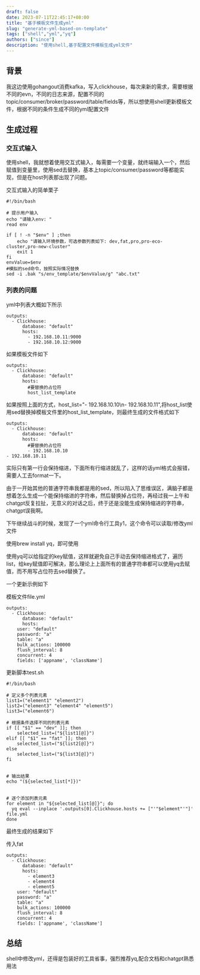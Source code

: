 ```yaml
---
draft: false
date: 2023-07-11T22:45:17+08:00
title: "基于模板文件生成yml"
slug: "generate-yml-based-on-template" 
tags: ["shell","yml","yq"]
authors: ["since"]
description: "使用shell,基于配置文件模板生成yml文件"
---
```


## 背景

我这边使用gohangout消费kafka，写入clickhouse，每次来新的需求，需要根据不同的evn，不同的日志来源，配置不同的topic/consumer/broker/password/table/fields等，所以想使用shell更新模板文件，根据不同的条件生成不同的yml配置文件

## 生成过程

### 交互式输入

使用shell，我就想着使用交互式输入，每需要一个变量，就终端输入一个，然后赋值到变量里，使用sed去替换，基本上topic/consumer/password等都能实现，但是在host列表那出现了问题。

交互式输入的简单栗子

```
#!/bin/bash

# 提示用户输入
echo "请输入env: "
read env

if [ ! -n "$env" ] ;then
    echo "请输入环境参数，可选参数列表如下: dev,fat,pro,pro-eco-cluster,pro-new-cluster"
    exit 1
fi
envValue=$env
#模拟的sed命令，按照实际情况替换
sed -i .bak "s/env_template/$envValue/g" "abc.txt"
```



### 列表的问题

yml中列表大概如下所示

```
outputs:
  - Clickhouse:
      database: "default"
      hosts:
        - 192.168.10.11:9000
        - 192.168.10.12:9000
```

如果模板文件如下

```
outputs:
  - Clickhouse:
      database: "default"
      hosts:
        #要替换的占位符
        host_list_template
```

如果按照上面的方式，host_list="- 192.168.10.10\n- 192.168.10.11",将host_list使用sed替换掉模板文件里的host_list_template，则最终生成的文件格式如下

```
outputs:
  - Clickhouse:
      database: "default"
      hosts:
        #要替换的占位符
        - 192.168.10.10
- 192.168.10.11
```

实际只有第一行会保持缩进，下面所有行缩进就乱了，这样的话yml格式会报错，需要人工去format一下。

由于一开始其他的普通字符串我都是用的sed，所以陷入了思维误区，满脑子都是想着怎么生成一个能保持缩进的字符串，然后替换掉占位符，再经过我一上午和chatgpt反复拉扯，无意义的对话之后，终于还是没能生成保持缩进的字符串，chatgpt误我啊。

下午继续战斗的时候，发现了一个yml命令行工具y1，这个命令可以读取/修改yml文件

使用brew install yq，即可使用

使用yq可以给指定的key赋值，这样就避免自己手动去保持缩进格式了，遍历list，给key赋值即可解决，那么理论上上面所有的普通字符串都可以使用yq去赋值，而不用写占位符去sed替换了。

一个更新示例如下

模板文件file.yml

```
outputs:
  - Clickhouse:
      database: "default"
      hosts:
    user: "default"
    password: "a"
    table: "a"
    bulk_actions: 100000
    flush_interval: 8
    concurrent: 4
    fields: ['appname', 'className']

```

更新脚本test.sh

```
#!/bin/bash

# 定义多个列表元素
list1=("element1" "element2")
list2=("element3" "element4" "element5")
list3=("element6")

# 根据条件选择不同的列表元素
if [[ "$1" == "dev" ]]; then
    selected_list=("${list1[@]}")
elif [[ "$1" == "fat" ]]; then
    selected_list=("${list2[@]}")
else
    selected_list=("${list3[@]}")
fi


# 输出结果
echo "(${selected_list[*]})"


# 逐个添加列表元素
for element in "${selected_list[@]}"; do
  yq eval --inplace '.outputs[0].Clickhouse.hosts += ["'"$element"'"]' file.yml
done
```

最终生成的结果如下

传入fat

```
outputs:
  - Clickhouse:
      database: "default"
      hosts:
        - element3
        - element4
        - element5
    user: "default"
    password: "a"
    table: "a"
    bulk_actions: 100000
    flush_interval: 8
    concurrent: 4
    fields: ['appname', 'className']
```

## 总结

shell中修改yml，还得是包装好的工具省事，强烈推荐yq,配合文档和chatgpt熟悉用法
